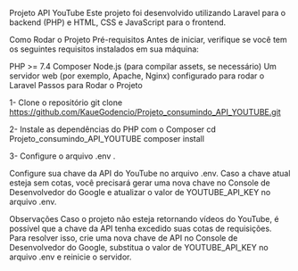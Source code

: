 Projeto API YouTube
Este projeto foi desenvolvido utilizando Laravel para o backend (PHP) e HTML, CSS e JavaScript para o frontend.

Como Rodar o Projeto
Pré-requisitos
Antes de iniciar, verifique se você tem os seguintes requisitos instalados em sua máquina:

PHP >= 7.4
Composer
Node.js (para compilar assets, se necessário)
Um servidor web (por exemplo, Apache, Nginx) configurado para rodar o Laravel
Passos para Rodar o Projeto

1- Clone o repositório
git clone https://github.com/KaueGodencio/Projeto_consumindo_API_YOUTUBE.git

2- Instale as dependências do PHP com o Composer
cd Projeto_consumindo_API_YOUTUBE
composer install

3- Configure o arquivo .env .

Configure sua chave da API do YouTube no arquivo .env. Caso a chave atual esteja sem cotas, você precisará gerar uma nova chave no Console de Desenvolvedor do Google e atualizar o valor de YOUTUBE_API_KEY no arquivo .env.

Observações
Caso o projeto não esteja retornando vídeos do YouTube, é possível que a chave da API tenha excedido suas cotas de requisições.
Para resolver isso, crie uma nova chave de API no Console de Desenvolvedor do Google, substitua o valor de YOUTUBE_API_KEY no arquivo .env e reinicie o servidor.
